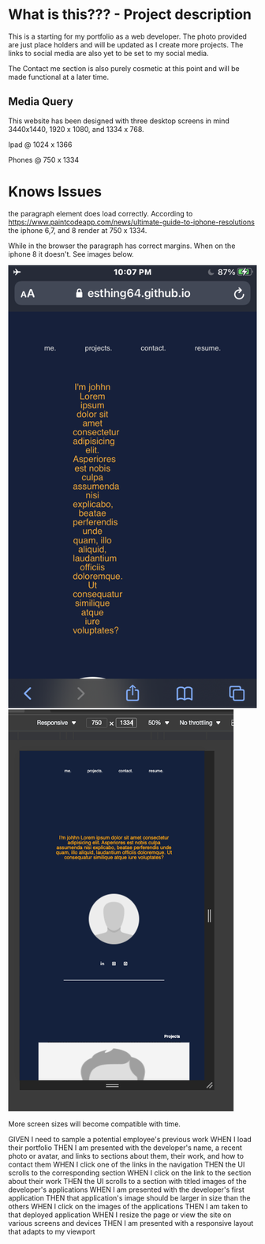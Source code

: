 # What is this??? - Project description

This is a starting for my portfolio as a web developer. The photo provided are just place holders and will be updated as I create more projects. The links to social media are also yet to be set to my social media. 

The Contact me section is also purely cosmetic at this point and will be made functional at a later time.



## Media Query
This website has been designed with three desktop screens in mind 3440x1440, 1920 x 1080, and 1334 x 768.

Ipad @ 1024 x 1366

Phones @ 750 x 1334

# Knows Issues 

the paragraph element does load correctly. According to https://www.paintcodeapp.com/news/ultimate-guide-to-iphone-resolutions the iphone 6,7, and 8 render at 750 x 1334.

While in the browser the paragraph has correct margins. When on the iphone 8 it doesn't. See images below.

![in-browser](assets/img/readme-img/issue_iphone_8.PNG)
![on-iphone8](assets/img/readme-img/ok_750x1334.png)

More screen sizes will become compatible with time.


















GIVEN I need to sample a potential employee's previous work
WHEN I load their portfolio
THEN I am presented with the developer's name, a recent photo or avatar, and links to sections about them, their work, and how to contact them
WHEN I click one of the links in the navigation
THEN the UI scrolls to the corresponding section
WHEN I click on the link to the section about their work
THEN the UI scrolls to a section with titled images of the developer's applications
WHEN I am presented with the developer's first application
THEN that application's image should be larger in size than the others
WHEN I click on the images of the applications
THEN I am taken to that deployed application
WHEN I resize the page or view the site on various screens and devices
THEN I am presented with a responsive layout that adapts to my viewport
```

